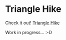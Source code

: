 # Triangle Hike

Check it out! [Triangle Hike](https://hoomanfor.github.io/triangle-hike/)

Work in progress... :-D